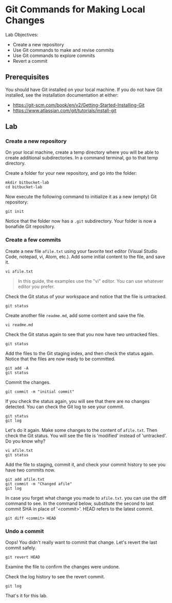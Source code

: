 # Git Commands for Making Local Changes

Lab Objectives:
- Create a new repository
- Use Git commands to make and revise commits
- Use Git commands to explore commits
- Revert a commit

## Prerequisites

You should have Git installed on your local machine.  If you do not have Git installed, see the installation documentation at either:
* https://git-scm.com/book/en/v2/Getting-Started-Installing-Git
* https://www.atlassian.com/git/tutorials/install-git

## Lab

### Create a new repository

On your local machine, create a temp directory where you will be able to create additional subdirectories.  In a command terminal, go to that temp directory.

Create a folder for your new repository, and go into the folder:
```
mkdir bitbucket-lab
cd bitbucket-lab
```

Now execute the following command to initialize it as a new (empty) Git repository:
```
git init
```

Notice that the folder now has a `.git` subdirectory.  Your folder is now a bonafide Git repository.

### Create a few commits

Create a new file `afile.txt` using your favorite text editor (Visual Studio Code, notepad, vi, Atom, etc.).  Add some initial content to the file, and save it.
```
vi afile.txt
```
> In this guide, the examples use the "vi" editor.  You can use whatever editor you prefer.

Check the Git status of your workspace and notice that the file is untracked.
```
git status
```

Create another file `readme.md`, add some content and save the file.
```
vi readme.md
```

Check the Git status again to see that you now have two untracked files.
```
git status
```

Add the files to the Git staging index, and then check the status again.  Notice that the files are now ready to be committed.
```
git add -A
git status
```

Commit the changes.
```
git commit -m "initial commit"
```

If you check the status again, you will see that there are no changes detected.  You can check the Git log to see your commit.
```
git status
git log
```

Let's do it again.  Make some changes to the content of `afile.txt`.  Then check the Git status.  You will see the file is 'modified' instead of 'untracked'.  Do you know why?
```
vi afile.txt
git status
```

Add the file to staging, commit it, and check your commit history to see you have two commits now.
```
git add afile.txt
git commit -m "Changed afile"
git log
```

In case you forget what change you made to `afile.txt`. you can use the diff command to see.  In the command below, substitute the second to last commit SHA in place of '&lt;commit&gt;'. HEAD refers to the latest commit.
```
git diff <commit> HEAD
```

### Undo a commit

Oops! You didn't really want to commit that change.  Let's revert the last commit safely.
```
git revert HEAD
```

Examine the file to confirm the changes were undone.

Check the log history to see the revert commit.
```
git log
```

That's it for this lab.

